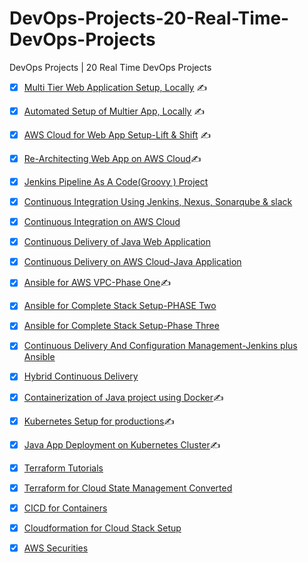 # DevOps-Projects-20-Real-Time-DevOps-Projects
DevOps Projects | 20 Real Time DevOps Projects


- [x] [Multi Tier Web Application Setup, Locally](https://github.com/colossus06/Devops-Projects-1-Multitier-Web-App-Local) :writing_hand:

- [x] [Automated Setup of Multier App, Locally](https://github.com/colossus06/Devops-Projects-2-Multitier-Web-App-Local-Automated) :writing_hand:

- [x] [AWS Cloud for Web App Setup-Lift & Shift](https://github.com/colossus06/Devops-Projects-AWS-Lift-and-Shift-) :writing_hand:

- [x] [Re-Architecting Web App on AWS Cloud](https://github.com/colossus06/Devops-Project-4-Rearchitecting-Webapp):writing_hand:

- [x] [Jenkins Pipeline As A Code(Groovy ) Project]()

- [x] [Continuous Integration Using Jenkins, Nexus, Sonarqube &
slack]()

- [x] [Continuous Integration on AWS Cloud]()

- [x] [Continuous Delivery of Java Web Application]()

- [x] [Continuous Delivery on AWS Cloud-Java Application]()

- [x] [Ansible for AWS VPC-Phase One](https://github.com/colossus06/Devops-Projects-Ansible-for-AWS-VPC):writing_hand:

- [x] [Ansible for Complete Stack Setup-PHASE Two]()

- [x] [Ansible for Complete Stack Setup-Phase Three]()

- [x] [Continuous Delivery And Configuration Management-Jenkins
plus Ansible]()

- [x] [Hybrid Continuous Delivery]()

- [x] [Containerization of Java project using Docker](https://github.com/colossus06/Devops-Projects-Containerize-Java-Web-App):writing_hand:

- [x] [Kubernetes Setup for productions](https://github.com/colossus06/16-Kubernetes-Setup-for-productions):writing_hand:

- [x] [Java App Deployment on Kubernetes Cluster](https://github.com/colossus06/Java-App-Deployment-on-Kubernetes-Cluster):writing_hand:

- [x] [Terraform Tutorials]()

- [x] [Terraform for Cloud State Management Converted]()

- [x] [CICD for Containers]()

- [x] [Cloudformation for Cloud Stack Setup]()

- [x] [AWS Securities]()
